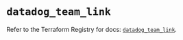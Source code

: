 # `datadog_team_link`

Refer to the Terraform Registry for docs: [`datadog_team_link`](https://registry.terraform.io/providers/datadog/datadog/3.60.1/docs/resources/team_link).
